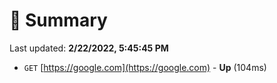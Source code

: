 # 📖 Summary
Last updated: **2/22/2022, 5:45:45 PM**

- `GET` [https://google.com](https://google.com) - **Up** (104ms)
